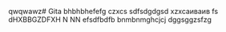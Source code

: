 qwqwawz# Gita
bhbhbhefefg
czxcs
sdfsdgdgsd
xzxcаиваив
fs
dHXBBGZDFXH
N NN
efsdfbdfb
bnmbnmghcjcj
dggsggzsfzg
